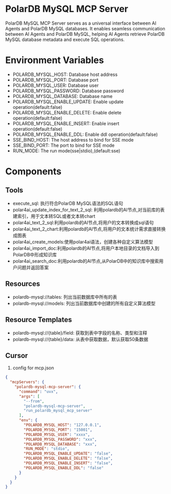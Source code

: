 PolarDB MySQL MCP Server
=======================
PolarDB MySQL MCP Server serves as a universal interface between AI Agents and PolarDB MySQL databases. It enables seamless communication between AI Agents and PolarDB MySQL, helping AI Agents retrieve PolarDB MySQL database metadata and execute SQL operations.
# Environment Variables  
* POLARDB_MYSQL_HOST: Database host address  
* POLARDB_MYSQL_PORT: Database port 
* POLARDB_MYSQL_USER: Database user  
* POLARDB_MYSQL_PASSWORD: Database password  
* POLARDB_MYSQL_DATABASE: Database name  
* POLARDB_MYSQL_ENABLE_UPDATE: Enable update operation(default:false)  
* POLARDB_MYSQL_ENABLE_DELETE:  Enable delete operation(default:false)  
* POLARDB_MYSQL_ENABLE_INSERT:  Enable insert operation(default:false)  
* POLARDB_MYSQL_ENABLE_DDL:  Enable ddl operation(default:false)  
* SSE_BIND_HOST: The host address to bind for SSE mode  
* SSE_BIND_PORT: The port to bind for SSE mode  
* RUN_MODE: The run mode(sse|stdio),(default:sse)  

# Components
## Tools
* execute_sql: 执行符合PolarDB MySQL语法的SQL语句
* polar4ai_update_index_for_text_2_sql: 利用polardb的AI节点,对当前库的表建索引，用于文本转SQL或者文本转chart
* polar4ai_text_2_sql:利用polardb的AI节点,将用户的文本转换成sql语句
* polar4ai_text_2_chart:利用polardb的AI节点,将用户的文本统计需求直接转换成图表
* polar4ai_create_models:使用polar4ai语法，创建各种自定义算法模型  
* polar4ai_import_doc:利用polardb的AI节点,将用户本地目录的文档导入到PolarDB中形成知识库
* polar4ai_search_doc:利用polardb的AI节点,从PolarDB中的知识库中搜索用户问题并返回答案  
## Resources
* polardb-mysql://tables: 列出当前数据库中所有的表  
* polardb-mysql://models: 列出当前数据库中创建的所有自定义算法模型   
## Resource Templates
* polardb-mysql://{table}/field: 获取到表中字段的名称、类型和注释
* polardb-mysql://{table}/data: 从表中获取数据，默认获取50条数据    
## Cursor 
1. config for mcp.json  
```json
{
  "mcpServers": {
    "polardb-mysql-mcp-server": {
      "command": "uvx",
      "args": [
        "--from",
        "polardb-mysql-mcp-server",
        "run_polardb_mysql_mcp_server"
      ],
      "env": {
        "POLARDB_MYSQL_HOST": "127.0.0.1",
        "POLARDB_MYSQL_PORT": "15001",
        "POLARDB_MYSQL_USER": "xxxx",
        "POLARDB_MYSQL_PASSWORD": "xxx",
        "POLARDB_MYSQL_DATABASE": "xxx",
        "RUN_MODE": "stdio",
        "POLARDB_MYSQL_ENABLE_UPDATE": "false",
        "POLARDB_MYSQL_ENABLE_DELETE": "false",
        "POLARDB_MYSQL_ENABLE_INSERT": "false",
        "POLARDB_MYSQL_ENABLE_DDL": "false"
      }
    }
  }
}
```
